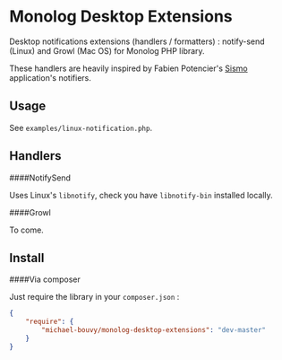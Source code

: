 Monolog Desktop Extensions
==========================

Desktop notifications extensions (handlers / formatters) : notify-send (Linux) and Growl (Mac OS) for Monolog PHP library.

These handlers are heavily inspired by Fabien Potencier's [Sismo](https://github.com/fabpot/Sismo) application's notifiers.

Usage
-----

See `examples/linux-notification.php`.

Handlers
--------

####NotifySend

Uses Linux's `libnotify`, check you have `libnotify-bin` installed locally.

####Growl

To come.

Install
-------

####Via composer

Just require the library in your `composer.json` :

```json
{
    "require": {
        "michael-bouvy/monolog-desktop-extensions": "dev-master"
    }
}
```